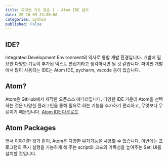 ```yaml
---
title: 파이썬 기초 강습 1 - Atom IDE 설치
date: 20-10-09 23:00:00
categories: python
published: False
---
```

## IDE?
Integrated Development Environment의 약자로 통합 개발 환경입니다. 개발에 필요한 다양한 기능이 추가된 텍스트 편집기라고 생각하시면 될 것 같습니다. 파이썬 개발에서 많이 사용되는 IDE는 Atom IDE, pycharm, vscode 등이 있습니다.

## Atom?
Atom은 GitHub에서 제작한 오픈소스 에디터입니다. 다양한 IDE 가운데 Atom을 선택하는 것은 다양한 플러그인을 통해 필요로 하는 기능을 추가하기 편리하고, 무엇보다 무료이기 때문입니다.
[Atom IDE 다운로드](https://atom.io/download/windows_x64)

## Atom Packages
앞서 이야기한 것과 같이, Atom은 다양한 부가기능을 사용할 수 있습니다. 이번에는 프로그램의 즉시 실행을 가능하게 해 주는 script와 코드의 가독성을 높여주는 Seti UI를 설치할 것입니다.
